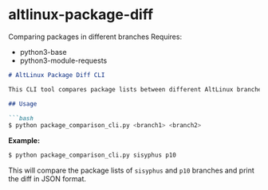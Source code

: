 # altlinux-package-diff
Comparing packages in different branches
Requires:
* python3-base
* python3-module-requests

```markdown
# AltLinux Package Diff CLI

This CLI tool compares package lists between different AltLinux branches.

## Usage

```bash
$ python package_comparison_cli.py <branch1> <branch2>
```

**Example:**

```bash
$ python package_comparison_cli.py sisyphus p10
```

This will compare the package lists of `sisyphus` and `p10` branches and print the diff in JSON format.
